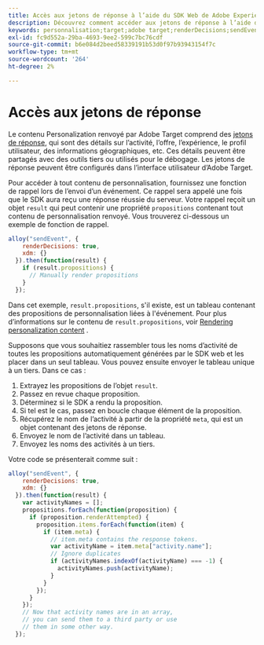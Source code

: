 ```yaml
---
title: Accès aux jetons de réponse à l’aide du SDK Web de Adobe Experience Platform
description: Découvrez comment accéder aux jetons de réponse à l’aide du SDK Web de Adobe Experience Platform.
keywords: personnalisation;target;adobe target;renderDecisions;sendEvent;décisionScopes;result.requests,jetons de réponse;
exl-id: fc9d552a-29ba-4693-9ee2-599c7bc76cdf
source-git-commit: b6e084d2beed58339191b53d0f97b93943154f7c
workflow-type: tm+mt
source-wordcount: '264'
ht-degree: 2%

---
```


# Accès aux jetons de réponse

Le contenu Personalization renvoyé par Adobe Target comprend des [jetons de réponse](https://experienceleague.adobe.com/docs/target/using/administer/response-tokens.html), qui sont des détails sur l’activité, l’offre, l’expérience, le profil utilisateur, des informations géographiques, etc. Ces détails peuvent être partagés avec des outils tiers ou utilisés pour le débogage. Les jetons de réponse peuvent être configurés dans l’interface utilisateur d’Adobe Target.

Pour accéder à tout contenu de personnalisation, fournissez une fonction de rappel lors de l’envoi d’un événement. Ce rappel sera appelé une fois que le SDK aura reçu une réponse réussie du serveur. Votre rappel reçoit un objet `result` qui peut contenir une propriété `propositions` contenant tout contenu de personnalisation renvoyé. Vous trouverez ci-dessous un exemple de fonction de rappel.

```javascript
alloy("sendEvent", {
    renderDecisions: true,
    xdm: {}
  }).then(function(result) {
    if (result.propositions) {
      // Manually render propositions
    }
  });
```

Dans cet exemple, `result.propositions`, s&#39;il existe, est un tableau contenant des propositions de personnalisation liées à l&#39;événement. Pour plus d’informations sur le contenu de `result.propositions`, voir [Rendering personalization content](../rendering-personalization-content.md) .

Supposons que vous souhaitiez rassembler tous les noms d’activité de toutes les propositions automatiquement générées par le SDK web et les placer dans un seul tableau. Vous pouvez ensuite envoyer le tableau unique à un tiers. Dans ce cas :

1. Extrayez les propositions de l’objet `result`.
1. Passez en revue chaque proposition.
1. Déterminez si le SDK a rendu la proposition.
1. Si tel est le cas, passez en boucle chaque élément de la proposition.
1. Récupérez le nom de l’activité à partir de la propriété `meta`, qui est un objet contenant des jetons de réponse.
1. Envoyez le nom de l’activité dans un tableau.
1. Envoyez les noms des activités à un tiers.

Votre code se présenterait comme suit :

```javascript
alloy("sendEvent", {
    renderDecisions: true,
    xdm: {}
  }).then(function(result) {
    var activityNames = [];
    propositions.forEach(function(proposition) {
      if (proposition.renderAttempted) {
        proposition.items.forEach(function(item) {
          if (item.meta) {
            // item.meta contains the response tokens.
            var activityName = item.meta["activity.name"];
            // Ignore duplicates
            if (activityNames.indexOf(activityName) === -1) {
              activityNames.push(activityName);
            }
          }
        });
      }
    });
    // Now that activity names are in an array,
    // you can send them to a third party or use
    // them in some other way.
  });
```
